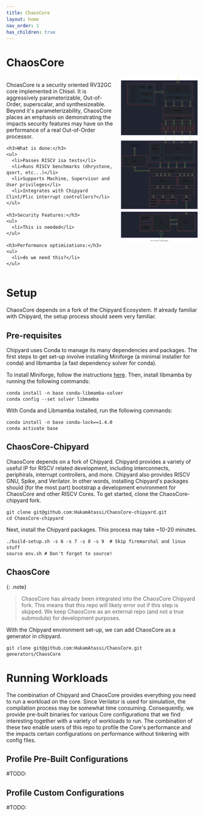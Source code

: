 ```yaml
---
title: ChaosCore
layout: home
nav_order: 1
has_children: true
---
```



# ChaosCore


<div style="display: flex; align-items: flex-start;">
  <div style="flex: 1; padding-right: 20px;">
    <p>ChoasCore is a security oriented RV32GC core implemented in Chisel. It is aggressively parameterizable, Out-of-Order, superscalar, and synthesizeable. Beyond it's parameterizability, ChaosCore places an emphasis on demonstrating the impacts security features may have on the performance of a real Out-of-Order processor. </p>

    <h3>What is done:</h3>
    <ul>
      <li>Passes RISCV isa tests</li>
      <li>Runs RISCV benchmarks (dhrystone, qsort, etc...)</li>
      <li>Supports Machine, Supervisor and User privileges</li>
      <li>Integrates with Chipyard Clint/Plic interrupt controllers?</li>
    </ul>

    <h3>Security Features:</h3>
    <ul>
      <li>This is needed</li>
    </ul>

    <h3>Performance optimizations:</h3>
    <ul>
      <li>do we need this?</li>
    </ul>

  </div>

  <div style="max-width: 40%;">
    <img src="drawio/Core.drawio.svg" style="max-width: 100%;"/>
  </div>
</div>


# Setup
ChaosCore depends on a fork of the Chipyard Ecosystem. If already familiar with Chipyard, the setup process should seem very familiar. 



## Pre-requisites

Chipyard uses Conda to manage its many dependencies and packages. The first steps to get set-up involve installing Miniforge (a minimal installer for conda) and libmamba (a fast dependency solver for conda).

To install Miniforge, follow the instructions [here](https://github.com/conda-forge/miniforge/#download). Then, install libmamba by running the following commands: 

```
conda install -n base conda-libmamba-solver
conda config --set solver libmamba
```

With Conda and Libmamba installed, run the following commands:
```
conda install -n base conda-lock==1.4.0
conda activate base
```

## ChaosCore-Chipyard

ChaosCore depends on a fork of Chipyard. Chipyard provides a variety of useful IP for RISCV related development, including interconnects, periphirals, interrupt controllers, and more. Chipyard also provides RISCV GNU, Spike, and Verilator. In other words, installing Chipyard's packages should (for the most part) bootstrap a development environment for ChaosCore and other RISCV Cores. To get started, clone the ChaosCore-chipyard fork.

```
git clone git@github.com:HakamAtassi/ChaosCore-chipyard.git
cd ChaosCore-chipyard
```
Next, install the Chipyard packages. This process may take ~10-20 minutes. 
```
./build-setup.sh -s 6 -s 7 -s 8 -s 9  # Skip firemarshal and linux stuff
source env.sh # Don't forget to source!
```

## ChaosCore

{: .note} 
>ChaosCore has already been integrated into the ChaosCore Chipyard fork. This means that this repo will likely error out if this step is skipped. We keep ChaosCore as an external repo (and not a true submodule) for development purposes. 

With the Chipyard environment set-up, we can add ChaosCore as a generator in chipyard. 


```
git clone git@github.com:HakamAtassi/ChaosCore.git generators/ChaosCore
```

# Running Workloads
The combination of Chipyard and ChaosCore provides everything you need to run a workload on the core. Since Verilator is used for simulation, the compilation process may be somewhat time consuming. Consequently, we provide pre-built binaries for various Core configurations that we find interesting together with a variety of workloads to run. The combination of these two enable users of this repo to profile the Core's performance and the impacts certain configurations on performance without tinkering with config files. 

## Profile Pre-Built Configurations
#TODO: 


## Profile Custom Configurations

#TODO: 

